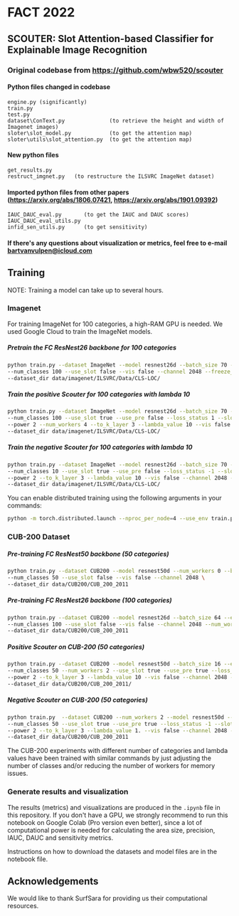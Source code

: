 

# FACT 2022
## SCOUTER: Slot Attention-based Classifier for Explainable Image Recognition 


### Original codebase from https://github.com/wbw520/scouter
#### Python files changed in codebase 
```
engine.py (significantly)
train.py
test.py
dataset\ConText.py              (to retrieve the height and width of Imagenet images)
sloter\slot_model.py            (to get the attention map)
sloter\utils\slot_attention.py  (to get the attention map)
```
#### New python files
```
get_results.py
restruct_imgnet.py   (to restructure the ILSVRC ImageNet dataset)
```

#### Imported python files from other papers (https://arxiv.org/abs/1806.07421, https://arxiv.org/abs/1901.09392)
```
IAUC_DAUC_eval.py       (to get the IAUC and DAUC scores)
IAUC_DAUC_eval_utils.py
infid_sen_utils.py      (to get sensitivity)
```


#### If there's any questions about visualization or metrics, feel free to e-mail bartvanvulpen@icloud.com


## Training
NOTE: Training a model can take up to several hours.
### Imagenet

For training ImageNet for 100 categories, a high-RAM GPU is needed. We used Google Cloud
to train the ImageNet models.

##### Pretrain the FC ResNest26 backbone for 100 categories

```bash
python train.py --dataset ImageNet --model resnest26d --batch_size 70 --epochs 20 \
--num_classes 100 --use_slot false --vis false --channel 2048 --freeze_layers 0 \
--dataset_dir data/imagenet/ILSVRC/Data/CLS-LOC/
```

##### Train the positive Scouter for 100 categories with lambda 10

```bash
python train.py --dataset ImageNet --model resnest26d --batch_size 70 --epochs 20 \
--num_classes 100 --use_slot true --use_pre false --loss_status 1 --slots_per_class 1 --output_dir lambda_3/ \
--power 2 --num_workers 4 --to_k_layer 3 --lambda_value 10 --vis false --channel 2048 --freeze_layers 0 \
--dataset_dir data/imagenet/ILSVRC/Data/CLS-LOC/
```

##### Train the negative Scouter for 100 categories with lambda 10

```bash
python train.py --dataset ImageNet --model resnest26d --batch_size 70 --epochs 20 \
--num_classes 10 --use_slot true --use_pre false --loss_status -1 --slots_per_class 1 \
--power 2 --to_k_layer 3 --lambda_value 10 --vis false --channel 2048 --freeze_layers 0 \
--dataset_dir data/imagenet/ILSVRC/Data/CLS-LOC/
```

You can enable distributed training using the following arguments in your commands:

```bash
python -m torch.distributed.launch --nproc_per_node=4 --use_env train.py --world_size 4
```


### CUB-200 Dataset

##### Pre-training FC ResNest50 backbone (50 categories)
```bash
python train.py --dataset CUB200 --model resnest50d --num_workers 0 --batch_size 16 --epochs 150 \
--num_classes 50 --use_slot false --vis false --channel 2048 \
--dataset_dir data/CUB200/CUB_200_2011
```

##### Pre-training FC ResNest26 backbone (100 categories)

```bash
python train.py --dataset CUB200 --model resnest26d --batch_size 64 --epochs 150 \
--num_classes 100 --use_slot false --vis false --channel 2048 --num_workers 4 \
--dataset_dir data/CUB200/CUB_200_2011
```

##### Positive Scouter on CUB-200 (50 categories)

```bash
python train.py --dataset CUB200 --model resnest50d --batch_size 16 --epochs 150 \
--num_classes 50 --num_workers 2 --use_slot true --use_pre true --loss_status 1 --slots_per_class 5 \
--power 2 --to_k_layer 3 --lambda_value 10 --vis false --channel 2048 --freeze_layers 2 \
--dataset_dir data/CUB200/CUB_200_2011/
```

##### Negative Scouter on CUB-200 (50 categories)

```bash
python train.py  --dataset CUB200 --num_workers 2 --model resnest50d --batch_size 16 --epochs 150 \
--num_classes 50 --use_slot true --use_pre true --loss_status -1 --slots_per_class 3 \
--power 2 --to_k_layer 3 --lambda_value 1. --vis false --channel 2048 --freeze_layers 2 \
--dataset_dir data/CUB200/CUB_200_2011
```

The CUB-200 experiments with different number of categories and lambda values have been trained with
similar commands by just adjusting the number of classes and/or reducing the number of workers for memory issues.


### Generate results and visualization

The results (metrics) and visualizations are produced in the ```.ipynb``` file in this repository. 
If you don't have a GPU, 
we strongly recommend to run this notebook on Google Colab (Pro version even better),
since a lot of computational power is needed for calculating the area size, precision, IAUC, DAUC and sensitivity metrics.

Instructions on how to download the datasets and model files are in the notebook file.

## Acknowledgements
We would like to thank SurfSara for providing us their computational resources.